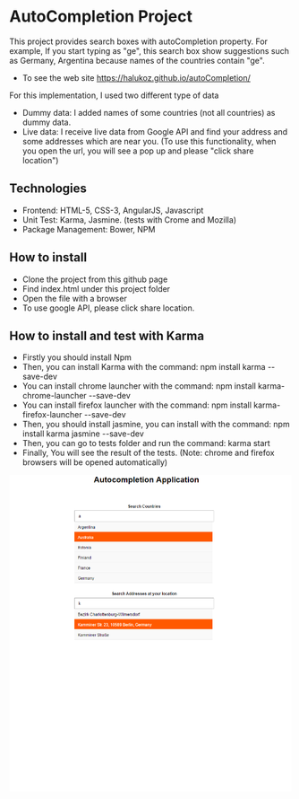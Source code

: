 # AutoCompletion Project

This project provides search boxes with autoCompletion property. For example, If you start typing as "ge", this search box show suggestions such as Germany, Argentina because names of the countries contain "ge".
* To see the web site https://halukoz.github.io/autoCompletion/

For this implementation, I used two different type of data
* Dummy data: I added names of some countries (not all countries) as dummy data.
* Live data: I receive live data from Google API and find your address and some addresses which are near you. (To use this functionality, when you open the url, you will see a pop up and please "click share location")

## Technologies
* Frontend: HTML-5, CSS-3, AngularJS, Javascript
* Unit Test: Karma, Jasmine. (tests with Crome and Mozilla)
* Package Management: Bower, NPM

## How to install
* Clone the project from this github page
* Find index.html under this project folder
* Open the file with a browser
* To use google API, please click share location.

## How to install and test with Karma
* Firstly you should install Npm
* Then, you can install Karma with the command: npm install karma --save-dev
* You can install chrome launcher with the command: npm install karma-chrome-launcher --save-dev
* You can install firefox launcher with the command: npm install karma-firefox-launcher --save-dev
* Then, you should install jasmine, you can install with the command: npm install karma jasmine --save-dev
* Then, you can go to tests folder and run the command: karma start
* Finally, You will see the result of the tests. (Note: chrome and firefox browsers will be opened automatically)

![The Design](/image.png)
